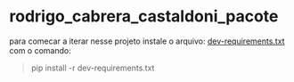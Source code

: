 # rodrigo_cabrera_castaldoni_pacote

para comecar a iterar nesse projeto instale o arquivo: [dev-requirements.txt](dev-requirements.txt) com o comando:

> pip install -r dev-requirements.txt